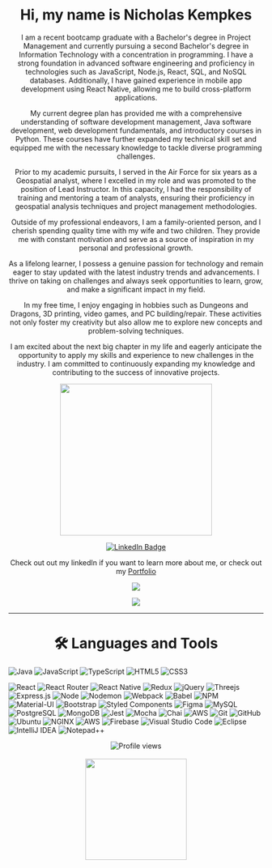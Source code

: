 <div id="header" align="center">
  <h1>
    Hi, my name is Nicholas Kempkes
  </h1>
  <p>I am a recent bootcamp graduate with a Bachelor's degree in Project Management and currently pursuing a second Bachelor's degree in Information Technology with a concentration in programming. I have a strong foundation in advanced software engineering and proficiency in technologies such as JavaScript, Node.js, React, SQL, and NoSQL databases. Additionally, I have gained experience in mobile app development using React Native, allowing me to build cross-platform applications.

My current degree plan has provided me with a comprehensive understanding of software development management, Java software development, web development fundamentals, and introductory courses in Python. These courses have further expanded my technical skill set and equipped me with the necessary knowledge to tackle diverse programming challenges.

Prior to my academic pursuits, I served in the Air Force for six years as a Geospatial analyst, where I excelled in my role and was promoted to the position of Lead Instructor. In this capacity, I had the responsibility of training and mentoring a team of analysts, ensuring their proficiency in geospatial analysis techniques and project management methodologies.

Outside of my professional endeavors, I am a family-oriented person, and I cherish spending quality time with my wife and two children. They provide me with constant motivation and serve as a source of inspiration in my personal and professional growth.

As a lifelong learner, I possess a genuine passion for technology and remain eager to stay updated with the latest industry trends and advancements. I thrive on taking on challenges and always seek opportunities to learn, grow, and make a significant impact in my field.

In my free time, I enjoy engaging in hobbies such as Dungeons and Dragons, 3D printing, video games, and PC building/repair. These activities not only foster my creativity but also allow me to explore new concepts and problem-solving techniques.

I am excited about the next big chapter in my life and eagerly anticipate the opportunity to apply my skills and experience to new challenges in the industry. I am committed to continuously expanding my knowledge and contributing to the success of innovative projects.</p>
  <img src="https://raw.githubusercontent.com/gist/ManulMax/2d20af60d709805c55fd784ca7cba4b9/raw/bcfeac7604f674ace63623106eb8bb8471d844a6/github.gif" height="300" />
</div>


<div id="badges" align="center">
  <a href="https://www.linkedin.com/in/nicholas-kempkes/" target="_blank" rel="noreferrer noopener">
    <img src="https://img.shields.io/badge/LinkedIn-blue?style=for-the-badge&logo=linkedin&logoColor=white" alt="LinkedIn Badge"/>
  </a>
  <p>Check out out my linkedIn if you want to learn more about me, or check out my <a href="https://www.nicholaskempkes.com" target="_blank" rel="noreferrer noopener">Portfolio</a></p>
</div>


              
<div align="center">
  <img src= "http://github-readme-streak-stats.herokuapp.com?user=kemp3673&theme=highcontrast"/>
  <p> </p>
</div>
<!-- <div align="center">
  <img src="https://github-readme-stats.vercel.app/api?username=kemp3673&show_icons=true&theme=highcontrast&locale=en"/>
  <p> </p>
</div> -->
<div align="center"> 
  <img src="https://leetcard.jacoblin.cool/kemp3673?ext=activity"/>
</div>

---
  <h1 align="center">
    🛠️ Languages and Tools
  </h1>
<!-- <div align="center">
  <img src="https://github-readme-stats.vercel.app/api/top-langs/?username=kemp3673&layout=compact&langs_count=8&&hide=shellshow_icons=true&theme=highcontrast&locale=en"/>
  <p> </p>
</div> -->

![Java](https://img.shields.io/badge/java-%23ED8B00.svg?style=for-the-badge&logo=openjdk&logoColor=white)
![JavaScript](https://img.shields.io/badge/-JavaScript-F7DF1E?logo=javascript&logoColor=white&style=for-the-badge)
![TypeScript](https://img.shields.io/badge/typescript-%23007ACC.svg?style=for-the-badge&logo=typescript&logoColor=white)
![HTML5](https://img.shields.io/badge/html5-%23E34F26.svg?style=for-the-badge&logo=html5&logoColor=white)
![CSS3](https://img.shields.io/badge/-CSS3-1572B6?logo=css3&logoColor=white&style=for-the-badge)


![React](https://img.shields.io/badge/-React-61DAFB?logo=react&logoColor=white&style=for-the-badge)
![React Router](https://img.shields.io/badge/React_Router-CA4245?style=for-the-badge&logo=react-router&logoColor=white)
![React Native](https://img.shields.io/badge/react_native-%2320232a.svg?style=for-the-badge&logo=react&logoColor=%2361DAFB)
![Redux](https://img.shields.io/badge/-Redux-764ABC?logo=redux&logoColor=white&style=for-the-badge)
![jQuery](https://img.shields.io/badge/-jQuery-0769AD?logo=jquery&logoColor=white&style=for-the-badge)
![Threejs](https://img.shields.io/badge/threejs-black?style=for-the-badge&logo=three.js&logoColor=white)
![Express.js](https://img.shields.io/badge/express.js-%23404d59.svg?style=for-the-badge&logo=express&logoColor=%2361DAFB)
![Node](https://img.shields.io/badge/-Node-9ACD32?logo=node.js&logoColor=white&style=for-the-badge)
![Nodemon](https://img.shields.io/badge/NODEMON-%23323330.svg?style=for-the-badge&logo=nodemon&logoColor=%BBDEAD)
![Webpack](https://img.shields.io/badge/-Webpack-8DD6F9?logo=webpack&logoColor=white&style=for-the-badge)
![Babel](https://img.shields.io/badge/-Babel-F9DC3E?logo=babel&logoColor=white&style=for-the-badge)
![NPM](https://img.shields.io/badge/NPM-%23000000.svg?style=for-the-badge&logo=npm&logoColor=white)
![Material-UI](https://img.shields.io/badge/-MUI-007FFF?logo=mui&logoColor=white&style=for-the-badge)
![Bootstrap](https://img.shields.io/badge/-Bootstrap-7952B3?logo=bootstrap&logoColor=white&style=for-the-badge)
![Styled Components](https://img.shields.io/badge/styled--components-DB7093?style=for-the-badge&logo=styled-components&logoColor=white)
![Figma](https://img.shields.io/badge/-Figma-B2E7E8?logo=figma&logoColor=black&style=for-the-badge)
![MySQL](https://img.shields.io/badge/-MySQL-4479A1?logo=mysql&logoColor=white&style=for-the-badge)
![PostgreSQL](https://img.shields.io/badge/-PostgreSQL-4169E1?logo=postgresql&logoColor=white&style=for-the-badge)
![MongoDB](https://img.shields.io/badge/-MongoDB-47A248?logo=mongodb&logoColor=white&style=for-the-badge)
![Jest](https://img.shields.io/badge/-Jest-C21325?logo=jest&logoColor=white&style=for-the-badge)
![Mocha](https://img.shields.io/badge/-Mocha-8D6748?logo=mocha&logoColor=white&style=for-the-badge)
![Chai](https://img.shields.io/badge/-Chai-A30701?logo=chai&logoColor=white&style=for-the-badge)
![AWS](https://img.shields.io/badge/-AWS-232F3E?logo=amazonaws&logoColor=white&style=for-the-badge)
![Git](https://img.shields.io/badge/-Git-F05032?logo=git&logoColor=white&style=for-the-badge)
![GitHub](https://img.shields.io/badge/github-%23121011.svg?style=for-the-badge&logo=github&logoColor=white)
![Ubuntu](https://img.shields.io/badge/-Ubuntu-E95420?logo=ubuntu&logoColor=white&style=for-the-badge)
![NGINX](https://img.shields.io/badge/-NGINX-009639?logo=nginx&logoColor=white&style=for-the-badge)
![AWS](https://img.shields.io/badge/AWS-%23FF9900.svg?style=for-the-badge&logo=amazon-aws&logoColor=white)
![Firebase](https://img.shields.io/badge/firebase-%23039BE5.svg?style=for-the-badge&logo=firebase)
![Visual Studio Code](https://img.shields.io/badge/Visual%20Studio%20Code-0078d7.svg?style=for-the-badge&logo=visual-studio-code&logoColor=white)
![Eclipse](https://img.shields.io/badge/Eclipse-FE7A16.svg?style=for-the-badge&logo=Eclipse&logoColor=white)
![IntelliJ IDEA](https://img.shields.io/badge/IntelliJIDEA-000000.svg?style=for-the-badge&logo=intellij-idea&logoColor=white)
![Notepad++](https://img.shields.io/badge/Notepad++-90E59A.svg?style=for-the-badge&logo=notepad%2b%2b&logoColor=black)



<div align="center"> 
  <img src="https://komarev.com/ghpvc/?username=kemp3673&style=flat-square&color=blue" alt="Profile views"/>
  <br></br>
  <img src="https://media2.giphy.com/media/S1uy0EgCosuDS/giphy.gif?cid=6c09b952svi2t19uv53qw3cz1xyaqt21suqmylnfdwip533p&rid=giphy.gif&ct=g" height="200"/>
</div>
